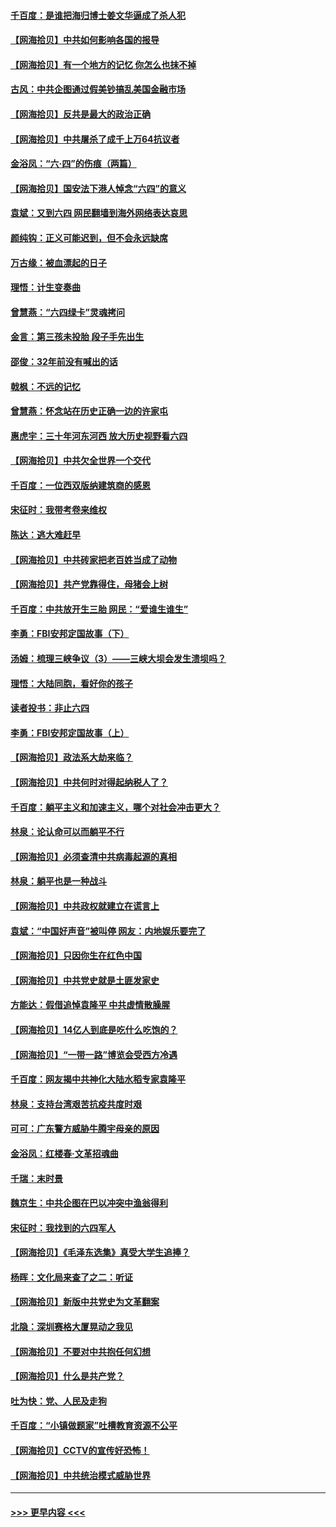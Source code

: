 #### [千百度：是谁把海归博士姜文华逼成了杀人犯](../pages/nsc993/n13015218.md?t=06111953) 
#### [【网海拾贝】中共如何影响各国的报导](../pages/nsc993/n13012599.md?t=06111953) 
#### [【网海拾贝】有一个地方的记忆 你怎么也抹不掉](../pages/nsc993/n13009802.md?t=06111953) 
#### [古风：中共企图通过假美钞搞乱美国金融市场](../pages/nsc993/n13009626.md?t=06111953) 
#### [【网海拾贝】反共是最大的政治正确](../pages/nsc993/n13007051.md?t=06111953) 
#### [【网海拾贝】中共屠杀了成千上万64抗议者](../pages/nsc993/n13002713.md?t=06111953) 
#### [金浴凤：“六·四”的伤痕（两篇）](../pages/nsc993/n13001719.md?t=06111953) 
#### [【网海拾贝】国安法下港人悼念“六四”的意义](../pages/nsc993/n13001039.md?t=06111953) 
#### [袁斌：又到六四 网民翻墙到海外网络表达哀思](../pages/nsc993/n13000995.md?t=06111953) 
#### [颜纯钩：正义可能迟到，但不会永远缺席](../pages/nsc993/n13000920.md?t=06111953) 
#### [万古缘：被血漂起的日子](../pages/nsc993/n13000914.md?t=06111953) 
#### [理悟：计生变奏曲](../pages/nsc993/n13000414.md?t=06111953) 
#### [曾慧燕：“六四绿卡”灵魂拷问](../pages/nsc993/n13000277.md?t=06111953) 
#### [金言：第三孩未投胎 段子手先出生](../pages/nsc993/n13000215.md?t=06111953) 
#### [邵俊：32年前没有喊出的话](../pages/nsc993/n13000181.md?t=06111953) 
#### [戟枫：不远的记忆](../pages/nsc993/n13000121.md?t=06111953) 
#### [曾慧燕：怀念站在历史正确一边的许家屯](../pages/nsc993/n13000073.md?t=06111953) 
#### [惠虎宇：三十年河东河西 放大历史视野看六四](../pages/nsc993/n13000018.md?t=06111953) 
#### [【网海拾贝】中共欠全世界一个交代](../pages/nsc993/n12998706.md?t=06111953) 
#### [千百度：一位西双版纳建筑商的感恩](../pages/nsc993/n12998487.md?t=06111953) 
#### [宋征时：我带考卷来维权](../pages/nsc993/n12994088.md?t=06111953) 
#### [陈达：逃大难赶早](../pages/nsc993/n12993569.md?t=06111953) 
#### [【网海拾贝】中共砖家把老百姓当成了动物](../pages/nsc993/n12993483.md?t=06111953) 
#### [【网海拾贝】共产党靠得住，母猪会上树](../pages/nsc993/n12990730.md?t=06111953) 
#### [千百度：中共放开生三胎 网民：“爱谁生谁生”](../pages/nsc993/n12990644.md?t=06111953) 
#### [李勇：FBI安邦定国故事（下）](../pages/nsc993/n12987854.md?t=06111953) 
#### [汤姆：梳理三峡争议（3）——三峡大坝会发生溃坝吗？](../pages/nsc993/n12989806.md?t=06111953) 
#### [理悟：大陆同胞，看好你的孩子](../pages/nsc993/n12989778.md?t=06111953) 
#### [读者投书：非止六四](../pages/nsc993/n12989673.md?t=06111953) 
#### [李勇：FBI安邦定国故事（上）](../pages/nsc993/n12987749.md?t=06111953) 
#### [【网海拾贝】政法系大劫来临？](../pages/nsc993/n12987596.md?t=06111953) 
#### [【网海拾贝】中共何时对得起纳税人了？](../pages/nsc993/n12985578.md?t=06111953) 
#### [千百度：躺平主义和加速主义，哪个对社会冲击更大？](../pages/nsc993/n12985512.md?t=06111953) 
#### [林泉：论认命可以而躺平不行](../pages/nsc993/n12985505.md?t=06111953) 
#### [【网海拾贝】必须查清中共病毒起源的真相](../pages/nsc993/n12984276.md?t=06111953) 
#### [林泉：躺平也是一种战斗](../pages/nsc993/n12984194.md?t=06111953) 
#### [【网海拾贝】中共政权就建立在谎言上](../pages/nsc993/n12981880.md?t=06111953) 
#### [袁斌：“中国好声音”被叫停 网友：内地娱乐要完了](../pages/nsc993/n12981826.md?t=06111953) 
#### [【网海拾贝】只因你生在红色中国](../pages/nsc993/n12979096.md?t=06111953) 
#### [【网海拾贝】中共党史就是土匪发家史](../pages/nsc993/n12976478.md?t=06111953) 
#### [方能达：假借追悼袁隆平 中共虚情散臊腥](../pages/nsc993/n12976396.md?t=06111953) 
#### [【网海拾贝】14亿人到底是吃什么吃饱的？](../pages/nsc993/n12974125.md?t=06111953) 
#### [【网海拾贝】“一带一路”博览会受西方冷遇](../pages/nsc993/n12971787.md?t=06111953) 
#### [千百度：网友揭中共神化大陆水稻专家袁隆平](../pages/nsc993/n12971733.md?t=06111953) 
#### [林泉：支持台湾艰苦抗疫共度时艰](../pages/nsc993/n12971350.md?t=06111953) 
#### [可可：广东警方威胁牛腾宇母亲的原因](../pages/nsc993/n12971100.md?t=06111953) 
#### [金浴凤：红楼春·文革招魂曲](../pages/nsc993/n12970354.md?t=06111953) 
#### [千瑞：末时景](../pages/nsc993/n12970337.md?t=06111953) 
#### [魏京生：中共企图在巴以冲突中渔翁得利](../pages/nsc993/n12970286.md?t=06111953) 
#### [宋征时：我找到的六四军人](../pages/nsc993/n12970213.md?t=06111953) 
#### [【网海拾贝】《毛泽东选集》真受大学生追捧？](../pages/nsc993/n12968779.md?t=06111953) 
#### [杨晖：文化局来查了之二：听证](../pages/nsc993/n12966528.md?t=06111953) 
#### [【网海拾贝】新版中共党史为文革翻案](../pages/nsc993/n12967526.md?t=06111953) 
#### [北隐：深圳赛格大厦晃动之我见](../pages/nsc993/n12967393.md?t=06111953) 
#### [【网海拾贝】不要对中共抱任何幻想](../pages/nsc993/n12965222.md?t=06111953) 
#### [【网海拾贝】什么是共产党？](../pages/nsc993/n12962781.md?t=06111953) 
#### [吐为快：党、人民及走狗](../pages/nsc993/n12962747.md?t=06111953) 
#### [千百度：“小镇做题家”吐槽教育资源不公平](../pages/nsc993/n12962705.md?t=06111953) 
#### [【网海拾贝】CCTV的宣传好恐怖！](../pages/nsc993/n12959984.md?t=06111953) 
#### [【网海拾贝】中共统治模式威胁世界](../pages/nsc993/n12957622.md?t=06111953) 

----
#### [ >>> 更早内容 <<< ](../indexes/nsc993-earlier.md)
